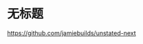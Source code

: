 # 无标题

<!--
ID: 488e4317-27c2-47bd-95f4-8b7d0b528920
Status: draft
Date: 2020-05-28T14:09:32
Modified: 2020-05-28T14:09:32
wp_id: 1190
-->

https://github.com/jamiebuilds/unstated-next
